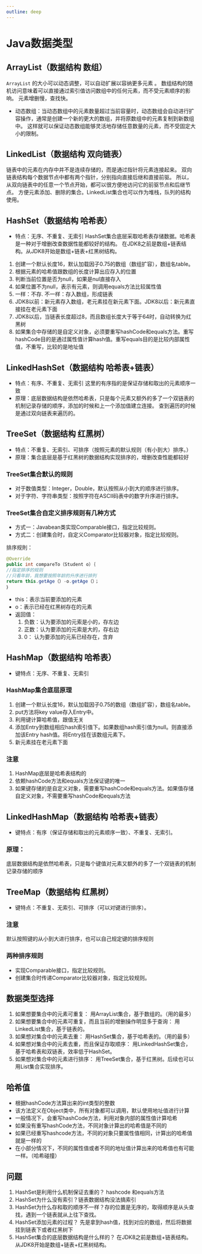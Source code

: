 ```yaml
---
outline: deep
---
```


# Java数据类型

## ArrayList（数据结构 数组）

`ArrayList` 的大小可以动态调整，可以自动扩展以容纳更多元素 。
数组结构的随机访问意味着可以直接通过索引值访问数组中的任何元素，而不受元素顺序的影响。
元素增删慢，查找快。

- 动态数组：当动态数组中的元素数量超过当前容量时，动态数组会自动进行扩容操作，通常是创建一个新的更大的数组，并将原数组中的元素复制到新数组中。
  这样就可以保证动态数组能够灵活地存储任意数量的元素，而不受固定大小的限制。

## LinkedList（数据结构 双向链表）

链表中的元素在内存中并不是连续存储的，而是通过指针将元素连接起来。
双向链表结构每个数据节点中都有两个指针，分别指向直接后继和直接前驱。
所以，从双向链表中的任意一个节点开始，都可以很方便地访问它的前驱节点和后继节点。
方便元素添加、删除的集合。LinkedList集合也可以作为堆栈，队列的结构使用。

## HashSet（数据结构 哈希表）

- 特点：无序、不重复、无索引
  HashSet集合底层采取哈希表存储数据。哈希表是一种对于增删改查数据性能都较好的结构。
  在JDK8之前是数组+链表结构。从JDK8开始是数组+链表+红黑树结构。

1. 创建一个默认长度16，默认加载因子0.75的数组（数组扩容），数组名table。
2. 根据元素的哈希值跟数组的长度计算出应存入的位置
3. 判断当前位置是否为null，如果是nul直接存入
4. 如果位置不为null，表示有元素，则调用equals方法比较属性值
5. 一样：不存. 不一样：存入数组，形成链表
6. JDK8以前：新元素存入数组，老元素挂在新元素下面。JDK8以后：新元素直接挂在老元素下面
7. JDK8以后，当链表长度超过8，而且数组长度大于等于64时，自动转换为红黑树
8. 如果集合中存储的是自定义对象，必须要重写hashCode和equals方法。重写hashCode目的是通过属性值计算hash值。重写equals目的是比较内部属性值，不重写，比较的是地址值

## LinkedHashSet（数据结构 哈希表+链表）

- 特点：有序、不重复、无索引
  这里的有序指的是保证存储和取出的元素顺序一致
- 原理：底层数据结构是依然哈希表，只是每个元素又额外的多了一个双链表的机制记录存储的顺序，添加的时候和上一个添加值建立连接。
  查到遍历的时候是通过双向链表来遍历的。

## TreeSet（数据结构 红黑树）

- 特点：不重复、无索引、可排序（按照元素的默认规则（有小到大）排序。）
- 原理：集合底层是基于红黑树的数据结构实现排序的，增删改查性能都较好

### TreeSet集合默认的规则

- 对于数值类型：Integer，Double，默认按照从小到大的顺序进行排序。
- 对于字符、字符串类型：按照字符在ASCII码表中的数字升序进行排序。

### TreeSet集合自定义排序规则有几种方式

- 方式一：Javabean类实现Comparable接口，指定比较规则。
- 方式二：创建集合时，自定义Comparator比较器对象，指定比较规则。

排序规則：

```java
@Override
public int compareTo（Student o）｛
//指定排序的规则
//只看年龄，我想要按照年龄的升序进行排列
return this.getAge（）-o.getAge（）；
｝
```

- this：表示当前要添加的元素
- o：表示已经在红黑树存在的元素
- 返回值：
    1. 负数：认为要添加的元索是小的，存左边
    2. 正数：认为要添加的元索是大的，存右边
    3. 0： 认为要添加的元系已经存在，含弃

## HashMap（数据结构 哈希表）

- 键特点：无序、不重复、无索引

### HashMap集合底层原理

1. 创建一个默认长度16，默认加载因子0.75的数组（数组扩容），数组名table。
2. put方法将key value存入Entry中。
3. 利用键计算哈希值，跟值无关
4. 添加Entry到数组相应hash索引值下。如果数组hash索引值为null。则直接添加该Entry hash值。将Entry挂在该数组元素下。
5. 新元素挂在老元素下面

### 注意

1. HashMap底层是哈希表结构的
2. 依赖hashCode方法和equals方法保证键的唯一
3. 如果键存储的是自定义对象，需要重写hashCode和equals方法。如果值存储自定义对象，不需要重写hashCode和equals方法

## LinkedHashMap（数据结构 哈希表+链表）

- 键特点：有序（保证存储和取出的元素顺序一致）、不重复、无索引。
### 原理：
底层数据结构是依然哈希表，只是每个键值对元素又额外的多了一个双链表的机制记录存储的顺序

## TreeMap（数据结构 红黑树）

- 键特点：不重复、无索引、可排序（可以对键进行排序）。

### 注意

默认按照键的从小到大进行排序，也可以自己规定键的排序规则

### 两种排序规则

- 实现Comparable接口，指定比较规则。
- 创建集合时传递Comparator比较器对象，指定比较规则。

## 数据类型选择

1. 如果想要集合中的元素可重复：
   用ArrayList集合，基于数组的。（用的最多）
2. 如果想要集合中的元素可重复，而且当前的增删操作明显多于查询：
   用LinkedList集合，基于链表的。
3. 如果想对集合中的元素去重：
   用HashSet集合，基于哈希表的。（用的最多）
4. 如果想对集合中的元素去重，而且保证存取顺序：
   用LinkedHashSet集合，基于哈希表和双链表，效率低于HashSet。
5. 如果想对集合中的元素进行排序：
   用TreeSet集合，基于红黑树。后续也可以用List集合实现排序。

## 哈希值

- 根据hashCode方法算出来的int类型的整数
- 该方法定义在Object类中，所有对象都可以调用，默认使用地址值进行计算
- 一般情况下，会重写hashCode方法，利用对象内部的属性值计算哈希
- 如果没有重写hashCode方法，不同对象计算出的哈希值是不同的
- 如果已经重写hashcode方法，不同的对象只要属性值相同，计算出的哈希值就是一样的
- 在小部分情况下，不同的属性值或者不同的地址值计算出来的哈希值也有可能一样。（哈希碰撞）

## 问题

1. HashSet是利用什么机制保证去重的？ hashcode 和equals方法
2. HashSet为什么没有索引？链表数据结构没法搞索引
3. HashSet为什么存和取的顺序不一样？存的位置是无序的，取得顺序是从头查找，遇到一个链表就从上往下查找。
4. HashSet添加元素的过程？ 先是拿到hash值，找到对应的数组，然后将数据挂到链表下或者红黑树下
5. HashSet集合的底层数据结构是什么样的？ 在JDK8之前是数组+链表结构。从JDK8开始是数组+链表+红黑树结构。
